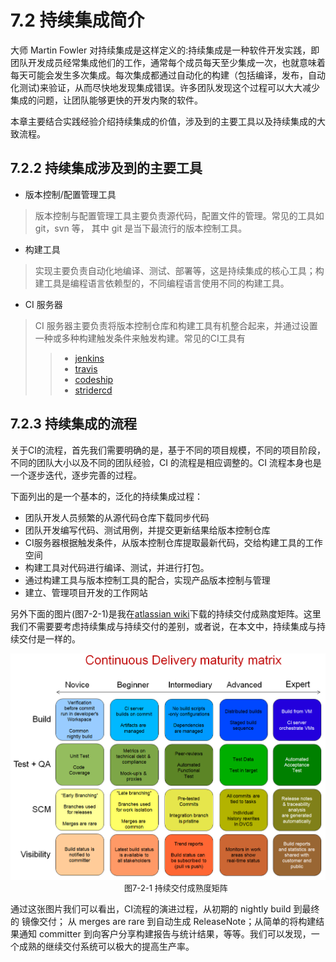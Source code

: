 # 7.2 持续集成简介

大师 Martin Fowler 对持续集成是这样定义的:持续集成是一种软件开发实践，即团队开发成员经常集成他们的工作，通常每个成员每天至少集成一次，也就意味着每天可能会发生多次集成。每次集成都通过自动化的构建（包括编译，发布，自动化测试)来验证，从而尽快地发现集成错误。许多团队发现这个过程可以大大减少集成的问题，让团队能够更快的开发内聚的软件。

本章主要结合实践经验介绍持续集成的价值，涉及到的主要工具以及持续集成的大致流程。

## 7.2.2 持续集成涉及到的主要工具

* 版本控制/配置管理工具
> 版本控制与配置管理工具主要负责源代码，配置文件的管理。常见的工具如 git，svn 等， 其中 git 是当下最流行的版本控制工具。

* 构建工具
> 实现主要负责自动化地编译、测试、部署等，这是持续集成的核心工具；构建工具是编程语言依赖型的，不同编程语言使用不同的构建工具。

* CI 服务器
> CI 服务器主要负责将版本控制仓库和构建工具有机整合起来，并通过设置一种或多种构建触发条件来触发构建。常见的CI工具有
>> * [jenkins](http://jenkins-ci.org/)
>> * [travis](https://travis-ci.com/)
>> * [codeship](https://codeship.com/)
>> * [stridercd]( http://stridercd.com)

## 7.2.3 持续集成的流程

关于CI的流程，首先我们需要明确的是，基于不同的项目规模，不同的项目阶段，不同的团队大小以及不同的团队经验，CI 的流程是相应调整的。CI 流程本身也是一个逐步迭代，逐步完善的过程。

下面列出的是一个基本的，泛化的持续集成过程：

* 团队开发人员频繁的从源代码仓库下载同步代码
* 团队开发编写代码、测试用例，并提交更新结果给版本控制仓库
* CI服务器根据触发条件，从版本控制仓库提取最新代码，交给构建工具的工作空间
* 构建工具对代码进行编译、测试，并进行打包。
* 通过构建工具与版本控制工具的配合，实现产品版本控制与管理
* 建立、管理项目开发的工作网站

另外下面的图片(图7-2-1)是我在[atlassian wiki](https://chrisshayan.atlassian.net/wiki/display/my/2013/07/23/Continuous+Delivery+Matrix)下载的持续交付成熟度矩阵。这里我们不需要要考虑持续集成与持续交付的差别，或者说，在本文中，持续集成与持续交付是一样的。

![持续交付成熟度矩阵](ContinuousDeliveryMatrix.png)
 <font size="2">&#8195;&#8195;&#8195;&#8195;&#8195;&#8195;&#8195;&#8195;&#8195;&#8195;&#8195;&#8195;&#8195;&#8195;图7-2-1  持续交付成熟度矩阵</font>
 
通过这张图片我们可以看出，CI流程的演进过程，从初期的 nightly build 到最终的 镜像交付； 从 merges are rare 到自动生成 ReleaseNote；从简单的将构建结果通知 committer 到向客户分享构建报告与统计结果，等等。我们可以发现，一个成熟的继续交付系统可以极大的提高生产率。